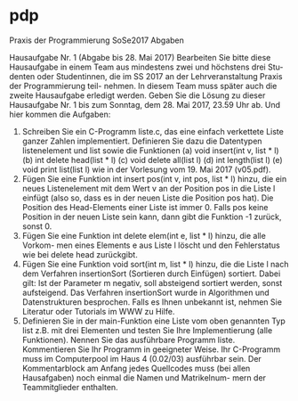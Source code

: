 # pdp
Praxis der Programmierung SoSe2017 Abgaben

Hausaufgabe Nr. 1 (Abgabe bis 28. Mai 2017)
Bearbeiten Sie bitte diese Hausaufgabe in einem Team aus mindestens zwei und höchstens drei Stu-
denten oder Studentinnen, die im SS 2017 an der Lehrveranstaltung Praxis der Programmierung teil-
nehmen. In diesem Team muss später auch die zweite Hausaufgabe erledigt werden.
Geben Sie die Lösung zu dieser Hausaufgabe Nr. 1 bis zum Sonntag, dem 28. Mai 2017,
23.59 Uhr ab.
Und hier kommen die Aufgaben:
1. Schreiben Sie ein C-Programm liste.c, das eine einfach verkettete Liste ganzer Zahlen
implementiert. Definieren Sie dazu die Datentypen listenelement und list sowie die
Funktionen
(a) void insert(int v, list * l)
(b) int delete head(list * l)
(c) void delete all(list l)
(d) int length(list l)
(e) void print list(list l)
wie in der Vorlesung vom 19. Mai 2017 (v05.pdf).
2. Fügen Sie eine Funktion int insert pos(int v, int pos, list * l) hinzu, die ein
neues Listenelement mit dem Wert v an der Position pos in die Liste l einfügt (also so,
dass es in der neuen Liste die Position pos hat). Die Position des Head-Elements einer
Liste ist immer 0.
Falls pos keine Position in der neuen Liste sein kann, dann gibt die Funktion -1 zurück,
sonst 0.
3. Fügen Sie eine Funktion int delete elem(int e, list * l) hinzu, die alle Vorkom-
men eines Elements e aus Liste l löscht und den Fehlerstatus wie bei delete head
zurückgibt.
4. Fügen Sie eine Funktion void sort(int m, list * l) hinzu, die die Liste l nach
dem Verfahren insertionSort (Sortieren durch Einfügen) sortiert. Dabei gilt: Ist der
Parameter m negativ, soll absteigend sortiert werden, sonst aufsteigend. Das Verfahren
insertionSort wurde in Algorithmen und Datenstrukturen besprochen. Falls es Ihnen
unbekannt ist, nehmen Sie Literatur oder Tutorials im WWW zu Hilfe.
5. Definieren Sie in der main-Funktion eine Liste vom oben genannten Typ list z.B. mit
drei Elementen und testen Sie Ihre Implementierung (alle Funktionen). Nennen Sie das
ausführbare Programm liste.
Kommentieren Sie Ihr Programm in geeigneter Weise.
Ihr C-Programm muss im Computerpool im Haus 4 (0.02/03) ausführbar sein. Der Kommentarblock
am Anfang jedes Quellcodes muss (bei allen Hausafgaben) noch einmal die Namen und Matrikelnum-
mern der Teammitglieder enthalten.
